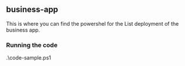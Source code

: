 ## business-app

This is where  you can find the powershel for the List deployment of the business app.

### Running the code

.\code-sample.ps1